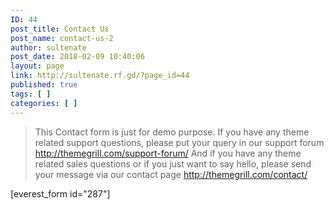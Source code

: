 ```yaml
---
ID: 44
post_title: Contact Us
post_name: contact-us-2
author: sultenate
post_date: 2018-02-09 10:40:06
layout: page
link: http://sultenate.rf.gd/?page_id=44
published: true
tags: [ ]
categories: [ ]
---
```

<blockquote>This Contact form is just for demo purpose. If you have any theme related support questions, please put your query in our support forum <a href="http://themegrill.com/support-forum/" target="_blank" rel="noopener noreferrer">http://themegrill.com/support-forum/</a>
And if you have any theme related sales questions or if you just want to say hello, please send your message via our contact page <a href="http://themegrill.com/contact/" target="_blank" rel="noopener noreferrer">http://themegrill.com/contact/</a></blockquote>
[everest_form id="287"]